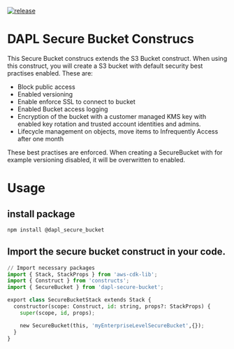 [![release](https://github.com/yvthepief/dapl_secure_bucket/actions/workflows/release.yml/badge.svg?branch=main)](https://github.com/yvthepief/dapl_secure_bucket/actions/workflows/release.yml)

# DAPL Secure Bucket Construcs

This Secure Bucket construcs extends the S3 Bucket construct. When using this construct, you will create a S3 bucket with default security best practises enabled. These are:

* Block public access
* Enabled versioning
* Enable enforce SSL to connect to bucket
* Enabled Bucket access logging
* Encryption of the bucket with a customer managed KMS key with enabled key rotation and trusted account identities and admins.
* Lifecycle management on objects, move items to Infrequently Access after one month

These best practises are enforced. When creating a SecureBucket with for example versioning disabled, it will be overwritten to enabled.

# Usage

## install package

```bash
npm install @dapl_secure_bucket
```

## Import the secure bucket construct in your code.

```python
// Import necessary packages
import { Stack, StackProps } from 'aws-cdk-lib';
import { Construct } from 'constructs';
import { SecureBucket } from 'dapl-secure-bucket';

export class SecureBucketStack extends Stack {
  constructor(scope: Construct, id: string, props?: StackProps) {
    super(scope, id, props);

    new SecureBucket(this, 'myEnterpriseLevelSecureBucket',{});
  }
}
```
